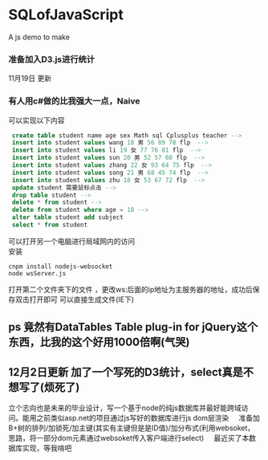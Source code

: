 # SQLofJavaScript
A js demo to make 
### 准备加入D3.js进行统计    
11月19日 更新
### 有人用c#做的比我强大一点，Naive    
可以实现以下内容    

```sql
 create table student name age sex Math sql Cplusplus teacher -->
 insert into student values wang 18 男 56 89 78 flp  -->
 insert into student values li 19 女 77 76 81 flp  -->
 insert into student values sun 20 男 52 57 60 flp  -->
 insert into student values zhang 22 女 93 64 75 flp  -->
 insert into student values song 21 男 68 45 74 flp  -->
 insert into student values zhu 18 女 53 67 72 flp  -->
 update student 需要鼠标点击 -->
 drop table student -->
 delete * from student -->
 delete from student where age = 18 -->
 alter table student add subject
 select * from student
 ```
 可以打开另一个电脑进行局域网内的访问    
 安装    
 ```shell
 cnpm install nodejs-websocket
 node wsServer.js
  ```
 打开第二个文件夹下的文件 ，更改ws:后面的ip地址为主服务器的地址，成功后保存双击打开即可
 可以直接生成文件(IE下)
 
## ps 竟然有DataTables Table plug-in for jQuery这个东西，比我的这个好用1000倍啊(气哭)

## 12月2日更新 加了一个写死的D3统计，select真是不想写了(烦死了)

立个志向也是未来的毕业设计，写一个基于node的纯js数据库并最好能跨域访问。能用之前类似asp.net的项目通过js写好的数据库进行js dom层渲染    
准备加B+树的排列/加锁死/加主键(其实有主键但是是ID值)/加分布式(利用websoket，思路，将一部分dom元素通过websoket传入客户端进行select)    
最近买了本数据库实现，等我啃吧
